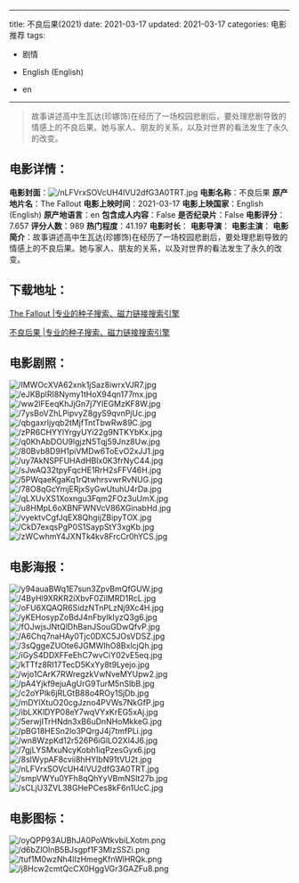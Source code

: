 
---
title: 不良后果(2021)
date: 2021-03-17
updated: 2021-03-17
categories: 电影推荐
tags:
- 剧情

- English (English)
- en
---


> 故事讲述高中生瓦达(珍娜饰)在经历了一场校园悲剧后，要处理悲剧导致的情感上的不良后果。她与家人、朋友的关系，以及对世界的看法发生了永久的改变。

## **电影详情**：

**电影封面**：<img src="https://image.tmdb.org/t/p/w200/nLFVrxSOVcUH4lVU2dfG3A0TRT.jpg" alt="/nLFVrxSOVcUH4lVU2dfG3A0TRT.jpg" title="/nLFVrxSOVcUH4lVU2dfG3A0TRT.jpg">
**电影名称**：不良后果
**原产地片名**：The Fallout
**电影上映时间**：2021-03-17
**电影上映国家**：English (English)
**原产地语言**：en
**包含成人内容**：False
**是否纪录片**：False
**电影评分**：7.657
**评分人数**：989
**热门程度**：41.197
**电影时长**：
**电影导演**：
**电影主演**：
**电影简介**：故事讲述高中生瓦达(珍娜饰)在经历了一场校园悲剧后，要处理悲剧导致的情感上的不良后果。她与家人、朋友的关系，以及对世界的看法发生了永久的改变。

## **下载地址**：
[The Fallout |专业的种子搜索、磁力链接搜索引擎](https://movie.amd794.com:2083/?search=The%20Fallout&ordering=&mode=match_phrase&page_size=10&page=1)

[不良后果 |专业的种子搜索、磁力链接搜索引擎](https://movie.amd794.com:2083/?search=%E4%B8%8D%E8%89%AF%E5%90%8E%E6%9E%9C&ordering=&mode=match_phrase&page_size=10&page=1)
 

## **电影剧照**：
<img src="https://image.tmdb.org/t/p/original/lMWOcXVA62xnk1jSaz8iwrxVJR7.jpg" alt="/lMWOcXVA62xnk1jSaz8iwrxVJR7.jpg" title="/lMWOcXVA62xnk1jSaz8iwrxVJR7.jpg"><img src="https://image.tmdb.org/t/p/original/eJKBplRI8Nymy1tHoX94qn177mx.jpg" alt="/eJKBplRI8Nymy1tHoX94qn177mx.jpg" title="/eJKBplRI8Nymy1tHoX94qn177mx.jpg"><img src="https://image.tmdb.org/t/p/original/ww2lFEeqKhJjGn7j7YlEGMzKF8W.jpg" alt="/ww2lFEeqKhJjGn7j7YlEGMzKF8W.jpg" title="/ww2lFEeqKhJjGn7j7YlEGMzKF8W.jpg"><img src="https://image.tmdb.org/t/p/original/7ysBoVZhLPipvyZ8gyS9qvnPjUc.jpg" alt="/7ysBoVZhLPipvyZ8gyS9qvnPjUc.jpg" title="/7ysBoVZhLPipvyZ8gyS9qvnPjUc.jpg"><img src="https://image.tmdb.org/t/p/original/qbgaxrljyqb2tMjfTntTbwRw89C.jpg" alt="/qbgaxrljyqb2tMjfTntTbwRw89C.jpg" title="/qbgaxrljyqb2tMjfTntTbwRw89C.jpg"><img src="https://image.tmdb.org/t/p/original/zPR6CHYYlYrgyUYi22g9NTKYbKx.jpg" alt="/zPR6CHYYlYrgyUYi22g9NTKYbKx.jpg" title="/zPR6CHYYlYrgyUYi22g9NTKYbKx.jpg"><img src="https://image.tmdb.org/t/p/original/q0KhAbDOU9lgjzN5Tqj59Jnz8Uw.jpg" alt="/q0KhAbDOU9lgjzN5Tqj59Jnz8Uw.jpg" title="/q0KhAbDOU9lgjzN5Tqj59Jnz8Uw.jpg"><img src="https://image.tmdb.org/t/p/original/80Bvb8D9H1piVMDw6ToEvO2xJJ1.jpg" alt="/80Bvb8D9H1piVMDw6ToEvO2xJJ1.jpg" title="/80Bvb8D9H1piVMDw6ToEvO2xJJ1.jpg"><img src="https://image.tmdb.org/t/p/original/uy7AkNSPFUHAdHBIx0K3frNyC44.jpg" alt="/uy7AkNSPFUHAdHBIx0K3frNyC44.jpg" title="/uy7AkNSPFUHAdHBIx0K3frNyC44.jpg"><img src="https://image.tmdb.org/t/p/original/sJwAQ32tpyFqcHE1RrH2sFFV46H.jpg" alt="/sJwAQ32tpyFqcHE1RrH2sFFV46H.jpg" title="/sJwAQ32tpyFqcHE1RrH2sFFV46H.jpg"><img src="https://image.tmdb.org/t/p/original/5PWqaeKgaKq1rQtwhrsvwrRvNUG.jpg" alt="/5PWqaeKgaKq1rQtwhrsvwrRvNUG.jpg" title="/5PWqaeKgaKq1rQtwhrsvwrRvNUG.jpg"><img src="https://image.tmdb.org/t/p/original/78O8qGcYmjERjxSyGwUtuhU4rDa.jpg" alt="/78O8qGcYmjERjxSyGwUtuhU4rDa.jpg" title="/78O8qGcYmjERjxSyGwUtuhU4rDa.jpg"><img src="https://image.tmdb.org/t/p/original/qLXUvXS1Xoxngu3Fqm2FOz3uUmX.jpg" alt="/qLXUvXS1Xoxngu3Fqm2FOz3uUmX.jpg" title="/qLXUvXS1Xoxngu3Fqm2FOz3uUmX.jpg"><img src="https://image.tmdb.org/t/p/original/u8HMpL6oXBNFWNVcV86XGinabHd.jpg" alt="/u8HMpL6oXBNFWNVcV86XGinabHd.jpg" title="/u8HMpL6oXBNFWNVcV86XGinabHd.jpg"><img src="https://image.tmdb.org/t/p/original/vyektvCgfJqEX8QhgijZBipyTOX.jpg" alt="/vyektvCgfJqEX8QhgijZBipyTOX.jpg" title="/vyektvCgfJqEX8QhgijZBipyTOX.jpg"><img src="https://image.tmdb.org/t/p/original/CkD7exqsPgP0S1SaypStY3xgKb.jpg" alt="/CkD7exqsPgP0S1SaypStY3xgKb.jpg" title="/CkD7exqsPgP0S1SaypStY3xgKb.jpg"><img src="https://image.tmdb.org/t/p/original/zWCwhmY4JXNTk4kv8FrcCr0hYCS.jpg" alt="/zWCwhmY4JXNTk4kv8FrcCr0hYCS.jpg" title="/zWCwhmY4JXNTk4kv8FrcCr0hYCS.jpg">

## **电影海报**：
<img src="https://image.tmdb.org/t/p/original/y94auaBWq1E7sun3ZpvBmQfGUW.jpg" alt="/y94auaBWq1E7sun3ZpvBmQfGUW.jpg" title="/y94auaBWq1E7sun3ZpvBmQfGUW.jpg"><img src="https://image.tmdb.org/t/p/original/4ByHl9XRKR2iXbvF0ZilMRD1RcL.jpg" alt="/4ByHl9XRKR2iXbvF0ZilMRD1RcL.jpg" title="/4ByHl9XRKR2iXbvF0ZilMRD1RcL.jpg"><img src="https://image.tmdb.org/t/p/original/oFU6XQAQR6SidzNTnPLzNj9Xc4H.jpg" alt="/oFU6XQAQR6SidzNTnPLzNj9Xc4H.jpg" title="/oFU6XQAQR6SidzNTnPLzNj9Xc4H.jpg"><img src="https://image.tmdb.org/t/p/original/yKEHosypZoBdJ4nFbyIkIyzQ3g6.jpg" alt="/yKEHosypZoBdJ4nFbyIkIyzQ3g6.jpg" title="/yKEHosypZoBdJ4nFbyIkIyzQ3g6.jpg"><img src="https://image.tmdb.org/t/p/original/fOJwjsJNtQlDhBanJSouGDwQfvP.jpg" alt="/fOJwjsJNtQlDhBanJSouGDwQfvP.jpg" title="/fOJwjsJNtQlDhBanJSouGDwQfvP.jpg"><img src="https://image.tmdb.org/t/p/original/A6Chq7naHAy0Tjc0DXC5JOsVDSZ.jpg" alt="/A6Chq7naHAy0Tjc0DXC5JOsVDSZ.jpg" title="/A6Chq7naHAy0Tjc0DXC5JOsVDSZ.jpg"><img src="https://image.tmdb.org/t/p/original/3sQggeZUOte6JGMWIhO8BxlcjQh.jpg" alt="/3sQggeZUOte6JGMWIhO8BxlcjQh.jpg" title="/3sQggeZUOte6JGMWIhO8BxlcjQh.jpg"><img src="https://image.tmdb.org/t/p/original/iGyS4DDXFFeEhC7wvCiY02vE5eq.jpg" alt="/iGyS4DDXFFeEhC7wvCiY02vE5eq.jpg" title="/iGyS4DDXFFeEhC7wvCiY02vE5eq.jpg"><img src="https://image.tmdb.org/t/p/original/kTTfz8RI17TecD5KxYy8t9Lyejo.jpg" alt="/kTTfz8RI17TecD5KxYy8t9Lyejo.jpg" title="/kTTfz8RI17TecD5KxYy8t9Lyejo.jpg"><img src="https://image.tmdb.org/t/p/original/wjo1CArK7RWregzkVwNveMYUpw2.jpg" alt="/wjo1CArK7RWregzkVwNveMYUpw2.jpg" title="/wjo1CArK7RWregzkVwNveMYUpw2.jpg"><img src="https://image.tmdb.org/t/p/original/pA4Yjkf9ejuAgUrG9TurM5nSlbB.jpg" alt="/pA4Yjkf9ejuAgUrG9TurM5nSlbB.jpg" title="/pA4Yjkf9ejuAgUrG9TurM5nSlbB.jpg"><img src="https://image.tmdb.org/t/p/original/c2oYPlk6jRLGtB88o4ROy1SjDb.jpg" alt="/c2oYPlk6jRLGtB88o4ROy1SjDb.jpg" title="/c2oYPlk6jRLGtB88o4ROy1SjDb.jpg"><img src="https://image.tmdb.org/t/p/original/mDYlXtuO20cgJzno4PVWs7NkGfP.jpg" alt="/mDYlXtuO20cgJzno4PVWs7NkGfP.jpg" title="/mDYlXtuO20cgJzno4PVWs7NkGfP.jpg"><img src="https://image.tmdb.org/t/p/original/ibLXKlDYP08eY7wqVYxKrEG5xAj.jpg" alt="/ibLXKlDYP08eY7wqVYxKrEG5xAj.jpg" title="/ibLXKlDYP08eY7wqVYxKrEG5xAj.jpg"><img src="https://image.tmdb.org/t/p/original/5erwjITrHNdn3xB6uDnNHoMkkeG.jpg" alt="/5erwjITrHNdn3xB6uDnNHoMkkeG.jpg" title="/5erwjITrHNdn3xB6uDnNHoMkkeG.jpg"><img src="https://image.tmdb.org/t/p/original/pBG18HESn2lo3PQrgJ4j7tmfPLi.jpg" alt="/pBG18HESn2lo3PQrgJ4j7tmfPLi.jpg" title="/pBG18HESn2lo3PQrgJ4j7tmfPLi.jpg"><img src="https://image.tmdb.org/t/p/original/wn8WzpKd12r526P6iGlLO2Xl4J6.jpg" alt="/wn8WzpKd12r526P6iGlLO2Xl4J6.jpg" title="/wn8WzpKd12r526P6iGlLO2Xl4J6.jpg"><img src="https://image.tmdb.org/t/p/original/7gjLYSMxuNcyKobh1iqPzesGyx6.jpg" alt="/7gjLYSMxuNcyKobh1iqPzesGyx6.jpg" title="/7gjLYSMxuNcyKobh1iqPzesGyx6.jpg"><img src="https://image.tmdb.org/t/p/original/8slWypAF8cvii8hHYIbN91tVU2t.jpg" alt="/8slWypAF8cvii8hHYIbN91tVU2t.jpg" title="/8slWypAF8cvii8hHYIbN91tVU2t.jpg"><img src="https://image.tmdb.org/t/p/original/nLFVrxSOVcUH4lVU2dfG3A0TRT.jpg" alt="/nLFVrxSOVcUH4lVU2dfG3A0TRT.jpg" title="/nLFVrxSOVcUH4lVU2dfG3A0TRT.jpg"><img src="https://image.tmdb.org/t/p/original/smpVWYu0YFh8qQhYyVBmNSlt27b.jpg" alt="/smpVWYu0YFh8qQhYyVBmNSlt27b.jpg" title="/smpVWYu0YFh8qQhYyVBmNSlt27b.jpg"><img src="https://image.tmdb.org/t/p/original/sCLjU3ZVL38GHePCes8kF6n1UcC.jpg" alt="/sCLjU3ZVL38GHePCes8kF6n1UcC.jpg" title="/sCLjU3ZVL38GHePCes8kF6n1UcC.jpg">

## **电影图标**：
<img src="https://image.tmdb.org/t/p/original/oyQPP93AUBhJA0PoWtkvbiLXotm.png" alt="/oyQPP93AUBhJA0PoWtkvbiLXotm.png" title="/oyQPP93AUBhJA0PoWtkvbiLXotm.png"><img src="https://image.tmdb.org/t/p/original/d6bZlOlnB5BJsgpf1F3MIzSSZi.png" alt="/d6bZlOlnB5BJsgpf1F3MIzSSZi.png" title="/d6bZlOlnB5BJsgpf1F3MIzSSZi.png"><img src="https://image.tmdb.org/t/p/original/tuf1M0wzNh4lIzHmegKfnWlHRQk.png" alt="/tuf1M0wzNh4lIzHmegKfnWlHRQk.png" title="/tuf1M0wzNh4lIzHmegKfnWlHRQk.png"><img src="https://image.tmdb.org/t/p/original/j8Hcw2cmtQcCX0HggVGr3GAZFu8.png" alt="/j8Hcw2cmtQcCX0HggVGr3GAZFu8.png" title="/j8Hcw2cmtQcCX0HggVGr3GAZFu8.png">
